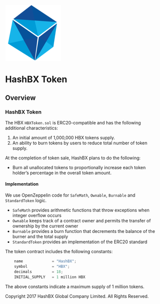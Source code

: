 ![HashBX](images/logo.png)

# HashBX Token

## Overview

### HashBX Token

The HBX `HBXToken.sol` is ERC20-compatible and has the following additional characteristics:

1. An initial amount of 1,000,000 HBX tokens supply.
2. An ability to burn tokens by users to reduce total number of token supply.

At the completion of token sale, HashBX plans to do the following:

- Burn all unallocated tokens to proportionally increase each token holder’s percentage in the overall token amount.

#### Implementation

We use OpenZeppelin code for `SafeMath`, `Ownable`, `Burnable` and `StandardToken` logic.

* `SafeMath` provides arithmetic functions that throw exceptions when integer overflow occurs
* `Ownable` keeps track of a contract owner and permits the transfer of ownership by the current owner
* `Burnable` provides a burn function that decrements the balance of the burner and the total supply
* `StandardToken` provides an implementation of the ERC20 standard

The token contract includes the following constants:

```javascript
    name             = "HashBX";
    symbol           = "HBX";
    decimals         = 18;
    INITIAL_SUPPLY   = 1 million HBX
```

The above constants indicate a maximum supply of 1 million tokens.

Copyright 2017 HashBX Global Company Limited. All Rights Reserved.
